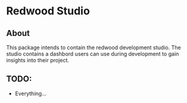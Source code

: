 # Redwood Studio

## About
This package intends to contain the redwood development studio. The studio contains a dashbord users can use during development to gain insights into their project.

## TODO:
  - Everything...
